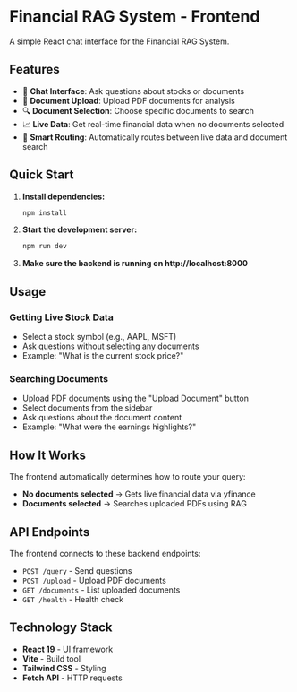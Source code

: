 # Financial RAG System - Frontend

A simple React chat interface for the Financial RAG System.

## Features

- 💬 **Chat Interface**: Ask questions about stocks or documents
- 📄 **Document Upload**: Upload PDF documents for analysis
- 🔍 **Document Selection**: Choose specific documents to search
- 📈 **Live Data**: Get real-time financial data when no documents selected
- 🎯 **Smart Routing**: Automatically routes between live data and document search

## Quick Start

1. **Install dependencies:**
   ```bash
   npm install
   ```

2. **Start the development server:**
   ```bash
   npm run dev
   ```

3. **Make sure the backend is running on http://localhost:8000**

## Usage

### Getting Live Stock Data
- Select a stock symbol (e.g., AAPL, MSFT)
- Ask questions without selecting any documents
- Example: "What is the current stock price?"

### Searching Documents
- Upload PDF documents using the "Upload Document" button
- Select documents from the sidebar
- Ask questions about the document content
- Example: "What were the earnings highlights?"

## How It Works

The frontend automatically determines how to route your query:

- **No documents selected** → Gets live financial data via yfinance
- **Documents selected** → Searches uploaded PDFs using RAG

## API Endpoints

The frontend connects to these backend endpoints:
- `POST /query` - Send questions
- `POST /upload` - Upload PDF documents
- `GET /documents` - List uploaded documents
- `GET /health` - Health check

## Technology Stack

- **React 19** - UI framework
- **Vite** - Build tool
- **Tailwind CSS** - Styling
- **Fetch API** - HTTP requests
